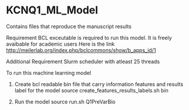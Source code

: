 # KCNQ1_ML_Model
Contains files that reproduce the manuscript results

Requirement 
BCL exceutable is required to run this model. It is freely avaibable for academic users
Here is the link http://meilerlab.org/index.php/bclcommons/show/b_apps_id/1

Additional Requirement
Slurm scheduler with atleast 25 threads

To run this machine learning model

1) Create bcl readable bin file that carry information features and results label for the model
	source create_features_results_labels.sh bin
  
2) Run the model
	source run.sh Q1PreVarBio
